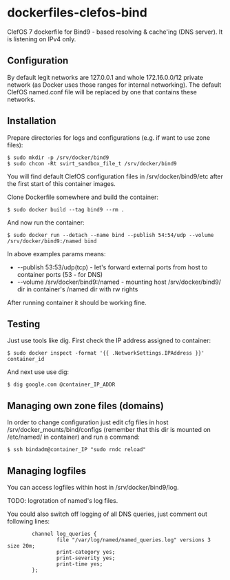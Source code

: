 dockerfiles-clefos-bind
========================

ClefOS 7 dockerfile for Bind9 - based resolving & cache'ing (DNS server). It is
listening on IPv4 only.

Configuration
-----

By default legit networks are 127.0.0.1 and whole 172.16.0.0/12 private network
(as Docker uses those ranges for internal networking). The default ClefOS named.conf
file will be replaced by one that contains these networks.

Installation
-----

Prepare directories for logs and configurations (e.g. if want to use zone files):

    $ sudo mkdir -p /srv/docker/bind9
    $ sudo chcon -Rt svirt_sandbox_file_t /srv/docker/bind9

You will find default ClefOS configuration files in /srv/docker/bind9/etc after
the first start of this container images.

Clone Dockerfile somewhere and build the container:

    $ sudo docker build --tag bind9 --rm .

And now run the container:

    $ sudo docker run --detach --name bind --publish 54:54/udp --volume /srv/docker/bind9:/named bind


In above examples params means:

* --publish 53:53/udp(tcp) - let's forward external ports from host to container ports (53 - for DNS)
* --volume /srv/docker/bind9:/named - mounting host /srv/docker/bind9/ dir in container's /named dir with rw rights

After running container it should be working fine.

Testing
-----

Just use tools like dig. First check the IP address assigned to container:

    $ sudo docker inspect -format '{{ .NetworkSettings.IPAddress }}' container_id

And next use use dig:

    $ dig google.com @container_IP_ADDR


Managing own zone files (domains)
-----

In order to change configuration just edit cfg files in host
/srv/docker_mounts/bind/configs (remember that this dir is mounted on
/etc/named/ in container) and run a command:

    $ ssh bindadm@container_IP "sudo rndc reload"

Managing logfiles
-----

You can access logfiles within host in /srv/docker/bind9/log.

TODO: logrotation of named's log files.

You could also switch off logging of all DNS queries, just comment out following lines:

```
        channel log_queries {
                file "/var/log/named/named_queries.log" versions 3 size 20m;
                print-category yes;
                print-severity yes;
                print-time yes;
        };

```
